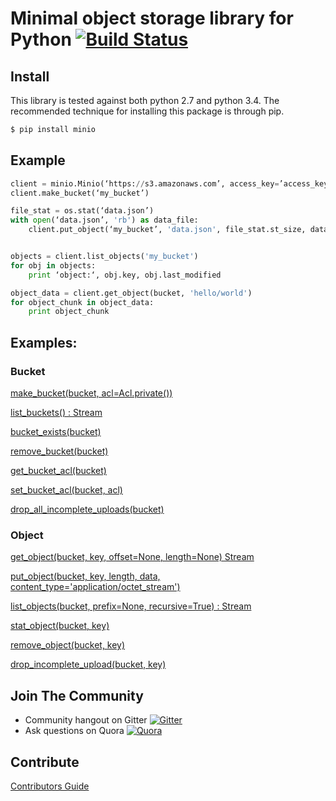# Minimal object storage library for Python [![Build Status](https://travis-ci.org/minio/minio-py.svg)](https://travis-ci.org/minio/minio-py)

## Install

This library is tested against both python 2.7 and python 3.4. The recommended technique for installing this package
is through pip.

```sh
$ pip install minio
```

## Example

```python
client = minio.Minio(‘https://s3.amazonaws.com’, access_key=’access_key’, secret_key=’secret_key’)
client.make_bucket(‘my_bucket’)

file_stat = os.stat(‘data.json’)
with open(‘data.json’, 'rb') as data_file:
    client.put_object(‘my_bucket’, 'data.json', file_stat.st_size, data_file)


objects = client.list_objects('my_bucket')
for obj in objects:
    print ‘object:‘, obj.key, obj.last_modified

object_data = client.get_object(bucket, 'hello/world')
for object_chunk in object_data:
    print object_chunk
```

## Examples:

### Bucket

[make_bucket(bucket, acl=Acl.private())](examples/make_bucket.py)

[list_buckets() : Stream](examples/list_buckets.py)

[bucket_exists(bucket)](examples/bucket_exists.py)

[remove_bucket(bucket)](examples/remove_bucket.py)

[get_bucket_acl(bucket)](examples/bucket_acl.py)

[set_bucket_acl(bucket, acl)](examples/bucket_acl.py)

[drop_all_incomplete_uploads(bucket)](examples/drop_incomplete_uploads.py)

### Object

[get_object(bucket, key, offset=None, length=None) Stream](examples/get_object.py)

[put_object(bucket, key, length, data, content_type='application/octet_stream')](examples/put_object.py)

[list_objects(bucket, prefix=None, recursive=True) : Stream](examples/list_objects.py)

[stat_object(bucket, key)](examples/stat_object.py)

[remove_object(bucket, key)](examples/remove_object.py)

[drop_incomplete_upload(bucket, key)](examples/drop_incomplete_uploads.py)

## Join The Community
* Community hangout on Gitter    [![Gitter](https://badges.gitter.im/Join%20Chat.svg)](https://gitter.im/minio/minio?utm_source=badge&utm_medium=badge&utm_campaign=pr-badge&utm_content=badge)
* Ask questions on Quora  [![Quora](http://upload.wikimedia.org/wikipedia/commons/thumb/5/57/Quora_logo.svg/55px-Quora_logo.svg.png)](http://www.quora.com/Minio)

## Contribute

[Contributors Guide](./CONTRIBUTING.md)
